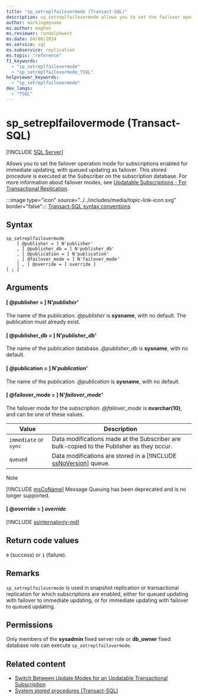 ```yaml
---
title: "sp_setreplfailovermode (Transact-SQL)"
description: sp_setreplfailovermode allows you to set the failover operation mode for subscriptions enabled for immediate updating, with queued updating as failover.
author: markingmyname
ms.author: maghan
ms.reviewer: randolphwest
ms.date: 04/08/2024
ms.service: sql
ms.subservice: replication
ms.topic: "reference"
f1_keywords:
  - "sp_setreplfailovermode"
  - "sp_setreplfailovermode_TSQL"
helpviewer_keywords:
  - "sp_setreplfailovermode"
dev_langs:
  - "TSQL"
---
```

# sp_setreplfailovermode (Transact-SQL)

[!INCLUDE [SQL Server](../../includes/applies-to-version/sqlserver.md)]

Allows you to set the failover operation mode for subscriptions enabled for immediate updating, with queued updating as failover. This stored procedure is executed at the Subscriber on the subscription database. For more information about failover modes, see [Updatable Subscriptions - For Transactional Replication](../replication/transactional/updatable-subscriptions-for-transactional-replication.md).

:::image type="icon" source="../../includes/media/topic-link-icon.svg" border="false"::: [Transact-SQL syntax conventions](../../t-sql/language-elements/transact-sql-syntax-conventions-transact-sql.md)

## Syntax

```syntaxsql
sp_setreplfailovermode
    [ @publisher = ] N'publisher'
    , [ @publisher_db = ] N'publisher_db'
    , [ @publication = ] N'publication'
    , [ @failover_mode = ] N'failover_mode'
    [ , [ @override = ] override ]
[ ; ]
```

## Arguments

#### [ @publisher = ] N'*publisher*'

The name of the publication. *@publisher* is **sysname**, with no default. The publication must already exist.

#### [ @publisher_db = ] N'*publisher_db*'

The name of the publication database. *@publisher_db* is **sysname**, with no default.

#### [ @publication = ] N'*publication*'

The name of the publication. *@publication* is **sysname**, with no default.

#### [ @failover_mode = ] N'*failover_mode*'

The failover mode for the subscription. *@failover_mode* is **nvarchar(10)**, and can be one of these values.

| Value | Description |
| --- | --- |
| `immediate` or `sync` | Data modifications made at the Subscriber are bulk-copied to the Publisher as they occur. |
| `queued` | Data modifications are stored in a [!INCLUDE [ssNoVersion](../../includes/ssnoversion-md.md)] queue. |

> [!NOTE]  
> [!INCLUDE [msCoName](../../includes/msconame-md.md)] Message Queuing has been deprecated and is no longer supported.

#### [ @override = ] *override*

[!INCLUDE [ssinternalonly-md](../../includes/ssinternalonly-md.md)]

## Return code values

`0` (success) or `1` (failure).

## Remarks

`sp_setreplfailovermode` is used in snapshot replication or transactional replication for which subscriptions are enabled, either for queued updating with failover to immediate updating, or for immediate updating with failover to queued updating.

## Permissions

Only members of the **sysadmin** fixed server role or **db_owner** fixed database role can execute `sp_setreplfailovermode`.

## Related content

- [Switch Between Update Modes for an Updatable Transactional Subscription](../replication/administration/switch-between-update-modes-for-an-updatable-transactional-subscription.md)
- [System stored procedures (Transact-SQL)](system-stored-procedures-transact-sql.md)
